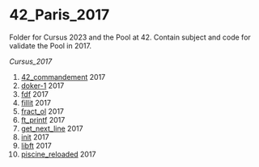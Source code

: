 # 42_Paris_2017

Folder for Cursus 2023 and the Pool at 42.
Contain subject and code for validate the Pool in 2017.

*Cursus_2017*
1. [42_commandement](https://github.com/M1000-93/42_Paris/tree/master/42_Paris_2017/Cursus_2017/42_commandements) 2017 <br />
1. [doker-1](https://github.com/M1000-93/42_Paris/tree/master/42_Paris_2017/Cursus_2017/docker-1) 2017 <br />
1. [fdf](https://github.com/M1000-93/42_Paris/tree/master/42_Paris_2017/Cursus_2017/fdf) 2017 <br />
1. [fillit](https://github.com/M1000-93/42_Paris/tree/master/42_Paris_2017/Cursus_2017/fillit) 2017 <br />
1. [fract_ol](https://github.com/M1000-93/42_Paris/tree/master/42_Paris_2017/Cursus_2017/fract_ol) 2017  <br />
1. [ft_printf](https://github.com/M1000-93/42_Paris/tree/master/42_Paris_2017/Cursus_2017/ft_printf) 2017 <br />
1. [get_next_line](https://github.com/M1000-93/42_Paris/tree/master/42_Paris_2017/Cursus_2017/get_next_line) 2017 <br />
1. [init](https://github.com/M1000-93/42_Paris/tree/master/42_Paris_2017/Cursus_2017/init) 2017 <br />
1. [libft](https://github.com/M1000-93/42_Paris/tree/master/42_Paris_2017/Cursus_2017/libft) 2017 <br />
1. [piscine_reloaded](https://github.com/M1000-93/42_Paris/tree/master/42_Paris_2017/Cursus_2017/piscine_reloaded) 2017 <br />
